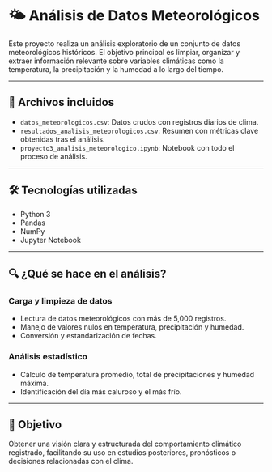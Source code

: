 # 🌤️ Análisis de Datos Meteorológicos

Este proyecto realiza un análisis exploratorio de un conjunto de datos meteorológicos históricos. El objetivo principal es limpiar, organizar y extraer información relevante sobre variables climáticas como la temperatura, la precipitación y la humedad a lo largo del tiempo.

---

## 📁 Archivos incluidos

- `datos_meteorologicos.csv`: Datos crudos con registros diarios de clima.
- `resultados_analisis_meteorologicos.csv`: Resumen con métricas clave obtenidas tras el análisis.
- `proyecto3_analisis_meteorologico.ipynb`: Notebook con todo el proceso de análisis.

---

## 🛠 Tecnologías utilizadas

- Python 3  
- Pandas
- NumPy  
- Jupyter Notebook  

---

## 🔍 ¿Qué se hace en el análisis?

### Carga y limpieza de datos  
- Lectura de datos meteorológicos con más de 5,000 registros.
- Manejo de valores nulos en temperatura, precipitación y humedad.
- Conversión y estandarización de fechas.

### Análisis estadístico  
- Cálculo de temperatura promedio, total de precipitaciones y humedad máxima.
- Identificación del día más caluroso y el más frío.

---

## 🎯 Objetivo

Obtener una visión clara y estructurada del comportamiento climático registrado, facilitando su uso en estudios posteriores, pronósticos o decisiones relacionadas con el clima.

